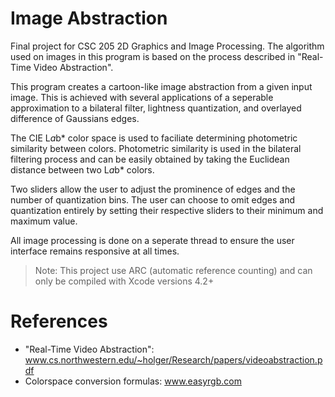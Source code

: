 Image Abstraction
=================

Final project for CSC 205 2D Graphics and Image Processing. The algorithm used on 
images in this program is based on the process described in "Real-Time Video Abstraction".

This program creates a cartoon-like image abstraction from a given input image. This is achieved with 
several applications of a seperable approximation to a bilateral filter, lightness quantization, 
and overlayed difference of Gaussians edges.

The CIE L*a*b* color space is used to faciliate determining photometric similarity between colors. 
Photometric similarity is used in the bilateral filtering process and can be easily obtained by 
taking the Euclidean distance between two L*a*b* colors.

Two sliders allow the user to adjust the prominence of edges and the number of quantization bins. 
The user can choose to omit edges and quantization entirely by setting their respective sliders to their
minimum and maximum value.

All image processing is done on a seperate thread to ensure the user interface remains responsive at all times.

> Note: This project use ARC (automatic reference counting) and can only be compiled with Xcode versions 4.2+

References
==========
- "Real-Time Video Abstraction": www.cs.northwestern.edu/~holger/Research/papers/videoabstraction.pdf
- Colorspace conversion formulas: www.easyrgb.com